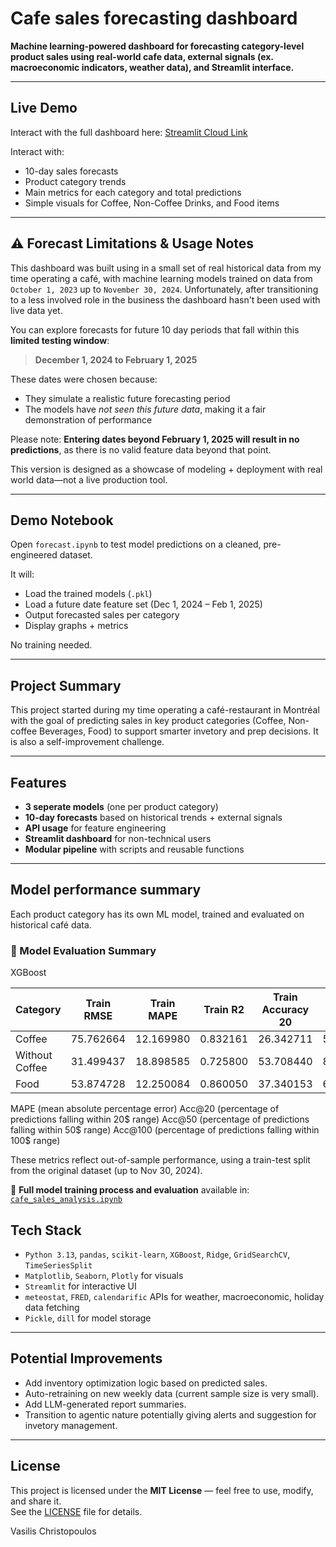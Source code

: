 # Cafe sales forecasting dashboard

**Machine learning-powered dashboard for forecasting category-level product sales using real-world cafe data, external signals (ex. macroeconomic indicators, weather data), and Streamlit interface.**

---

## Live Demo

Interact with the full dashboard here: [Streamlit Cloud Link](https://cafe-sales-forecasting-rwxbrpaed944zibn4zdtfc.streamlit.app/)

Interact with:
- 10-day sales forecasts
- Product category trends
- Main metrics for each category and total predictions
- Simple visuals for Coffee, Non-Coffee Drinks, and Food items

---

## ⚠️ Forecast Limitations & Usage Notes

This dashboard was built using in a small set of real historical data from my time operating a café, with machine learning models trained on data from `October 1, 2023` up to `November 30, 2024`. Unfortunately, after transitioning to a less involved role in the business the dashboard hasn't been used with live data yet.

You can explore forecasts for future 10 day periods that fall within this **limited testing window**:
> **December 1, 2024 to February 1, 2025**

These dates were chosen because:
- They simulate a realistic future forecasting period
- The models have *not seen this future data*, making it a fair demonstration of performance

Please note: **Entering dates beyond February 1, 2025 will result in no predictions**, as there is no valid feature data beyond that point.

This version is designed as a showcase of modeling + deployment with real world data—not a live production tool.

---

## Demo Notebook

Open `forecast.ipynb` to test model predictions on a cleaned, pre-engineered dataset.

It will:
- Load the trained models (`.pkl`)
- Load a future date feature set (Dec 1, 2024 – Feb 1, 2025)
- Output forecasted sales per category
- Display graphs + metrics

No training needed.

---

## Project Summary

This project started during my time operating a café-restaurant in Montréal with the goal of predicting sales in key product categories (Coffee, Non-coffee Beverages, Food) to support smarter invetory and prep decisions. It is also a self-improvement challenge.

---

## Features

- **3 seperate models** (one per product category)
- **10-day forecasts** based on historical trends + external signals
- **API usage** for feature engineering
- **Streamlit dashboard** for non-technical users
- **Modular pipeline** with scripts and reusable functions

---

## Model performance summary

Each product category has its own ML model, trained and evaluated on historical café data.

### 📏 Model Evaluation Summary

XGBoost

| Category        | Train RMSE | Train MAPE | Train R2  | Train Accuracy 20 | Train Accuracy 50 | Train Accuracy 100 | Test RMSE | Test MAPE | Test R2   | CV RMSE   | Test Accuracy 20 | Test Accuracy 50 | Test Accuracy 100 |
|-----------------|------------|------------|-----------|-------------------|-------------------|--------------------|-----------|-----------|-----------|-----------|------------------|------------------|-------------------|
| Coffee          | 75.762664  | 12.169980  | 0.832161  | 26.342711         | 54.219949         | 80.818414          | 66.751111 | 10.267258 | 0.783905  | 87.792579 | 10.714286        | 50.000000        | 85.714286         |
| Without Coffee  | 31.499437  | 18.898585  | 0.725800  | 53.708440         | 88.491049         | 99.232737          | 39.052506 | 22.003901 | 0.604147  | 46.283391 | 42.857143        | 75.000000        | 100.000000        |
| Food            | 53.874728  | 12.250084  | 0.860050  | 37.340153         | 69.309463         | 92.583120          | 65.837330 | 16.490270 | 0.798241  | 91.087567 | 32.142857        | 53.571429        | 85.714286         |

MAPE (mean absolute percentage error)
Acc@20 (percentage of predictions falling within 20$ range)
Acc@50 (percentage of predictions falling within 50$ range)
Acc@100 (percentage of predictions falling within 100$ range)


These metrics reflect out-of-sample performance, using a train-test split from the original dataset (up to Nov 30, 2024).

📓 **Full model training process and evaluation** available in:  
[`cafe_sales_analysis.ipynb`](cafe_sales_analysis.ipynb)

## Tech Stack

- `Python 3.13`, `pandas`, `scikit-learn`, `XGBoost`, `Ridge`, `GridSearchCV`, `TimeSeriesSplit`
- `Matplotlib`, `Seaborn`, `Plotly` for visuals
- `Streamlit` for interactive UI
- `meteostat`, `FRED`, `calendarific` APIs for weather, macroeconomic, holiday data fetching
- `Pickle`, `dill` for model storage

---

## Potential Improvements

- Add inventory optimization logic based on predicted sales.
- Auto-retraining on new weekly data (current sample size is very small).
- Add LLM-generated report summaries.
- Transition to agentic nature potentially giving alerts and suggestion for invetory management.

---

## License

This project is licensed under the **MIT License** — feel free to use, modify, and share it.  
See the [LICENSE](LICENSE) file for details.

Vasilis Christopoulos
